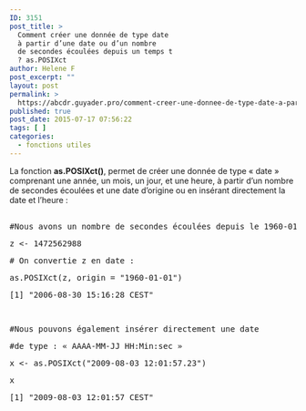 ```yaml
---
ID: 3151
post_title: >
  Comment créer une donnée de type date
  à partir d’une date ou d’un nombre
  de secondes écoulées depuis un temps t
  ? as.POSIXct
author: Helene F
post_excerpt: ""
layout: post
permalink: >
  https://abcdr.guyader.pro/comment-creer-une-donnee-de-type-date-a-partir-dune-date-ou-dun-nombre-de-secondes-ecoulees-depuis-un-temps-t-as-posixct/
published: true
post_date: 2015-07-17 07:56:22
tags: [ ]
categories:
  - fonctions utiles
---
```

<p>La fonction <b>as.POSIXct()</b>, permet de créer une donnée de type « date » comprenant une année, un mois, un jour, et une heure, à partir d’un nombre de secondes écoulées et une date d’origine ou en insérant directement la date et l’heure :</p><p> <pre lang='rsplus'><br />#Nous avons un nombre de secondes écoulées depuis le 1960-01-01 00:00:00</p><p>z &lt;- 1472562988</p><p># On convertie z en date :</p><p>as.POSIXct(z, origin = "1960-01-01")</p><p>[1] "2006-08-30 15:16:28 CEST"</p><p> </p><p>#Nous pouvons également insérer directement une date</p><p>#de type : « AAAA-MM-JJ HH:Min:sec »</p><p>x &lt;- as.POSIXct("2009-08-03 12:01:57.23")</p><p>x</p><p>[1] "2009-08-03 12:01:57 CEST"<br /> </pre>   </p>